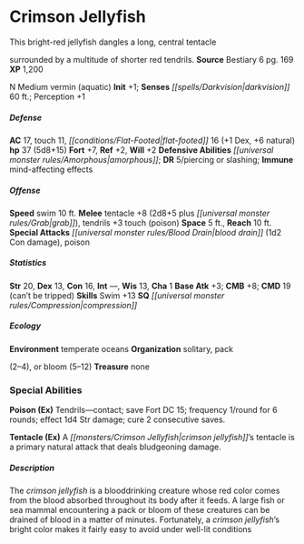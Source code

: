 ﻿---
cssclass: [monsters]
title1: Crimson Jellyfish
desc_short: This bright-red jellyfish dangles a long, central tentaclesurrounded by
  a multitude of shorter red tendrils.
title2: Crimson Jellyfish
CR: 4
sources:
- name: Bestiary 6
  page: 169
  link: http://paizo.com/products/btpy9oge?Pathfinder-Roleplaying-Game-Bestiary-6-Hardcover
XP: 1200
alignment: N
size: Medium
type: vermin
subtypes:
- aquatic
initiative:
  bonus: 1
senses:
  darkvision: 60
AC:
  AC: 17
  touch: 11
  flat_footed: 16
  components:
    dex: 1
    natural: 6
HP:
  HP: 37
  long: 5d8+15
saves:
  fort: 7
  ref: 2
  will: 2
defensive_abilities:
- amorphous
DR:
- amount: 5
  weakness: piercing or slashing
immunities:
- mind-affecting effects
speeds:
  swim: 10
attacks:
  melee:
  - - text: tentacle +8 (2d8+5 plus grab)
      entries:
      - - damage: 2d8+5
        - effect: grab
      attack: tentacle
      bonus:
      - 8
    - text: tendrils +3 touch (poison)
      entries:
      - - effect: poison
      attack: tendrils
      bonus:
      - 3
      touch: true
  special:
  - blood drain (1d2 Con damage)
  - poison
space: 5
reach: 10
ability_scores:
  STR: 20
  DEX: 13
  CON: 16
  INT:
  WIS: 13
  CHA: 1
BAB: 3
CMB: 8
CMD: 19
CMD_other: can't be tripped
skills:
  Swim: 13
  Perception: 1
special_qualities:
- compression
ecology:
  environment: temperate oceans
  organization: solitary, pack(2-4), or bloom (5-12)
  treasure_type: none
special_abilities:
  Poison (Ex): Tendrils-contact; save Fort DC 15; frequency 1/round for 6 rounds;
    effect 1d4 Str damage; cure 2 consecutive saves.
  Tentacle (Ex): A crimson jellyfish's tentacle is a primary natural attack that deals
    bludgeoning damage.
desc_long: The crimson jellyfish is a blooddrinking creature whose red color comes
  from the blood absorbed throughout its body after it feeds. A large fish or sea
  mammal encountering a pack or bloom of these creatures can be drained of blood in
  a matter of minutes. Fortunately, a crimson jellyfish's bright color makes it fairly
  easy to avoid under well-lit conditions

---

# Crimson Jellyfish
This bright-red jellyfish dangles a long, central tentacle

surrounded by a multitude of shorter red tendrils.
**Source** Bestiary 6 pg. 169
**XP** 1,200

N Medium vermin (aquatic)
**Init** +1; **Senses** _[[spells/Darkvision|darkvision]]_ 60 ft.; Perception +1

##### Defense

**AC** 17, touch 11, _[[conditions/Flat-Footed|flat-footed]]_ 16 (+1 Dex, +6 natural)
**hp** 37 (5d8+15)
**Fort** +7, **Ref** +2, **Will** +2
**Defensive Abilities** _[[universal monster rules/Amorphous|amorphous]]_; **DR** 5/piercing or slashing; **Immune** mind-affecting effects

##### Offense
**Speed** swim 10 ft.
**Melee** tentacle +8 (2d8+5 plus _[[universal monster rules/Grab|grab]]_), tendrils +3 touch (poison)
**Space** 5 ft., **Reach** 10 ft.
**Special Attacks** _[[universal monster rules/Blood Drain|blood drain]]_ (1d2 Con damage), poison

##### Statistics
**Str** 20, **Dex** 13, **Con** 16, **Int** —, **Wis** 13, **Cha** 1
**Base Atk** +3; **CMB** +8; **CMD** 19 (can’t be tripped)
**Skills** Swim +13
**SQ** _[[universal monster rules/Compression|compression]]_

##### Ecology

**Environment** temperate oceans
**Organization** solitary, pack

(2–4), or bloom (5–12)
**Treasure** none

### Special Abilities

**Poison (Ex)** Tendrils—contact; save Fort DC 15; frequency 1/round for 6 rounds; effect 1d4 Str damage; cure 2 consecutive saves.

**Tentacle (Ex)** A _[[monsters/Crimson Jellyfish|crimson jellyfish]]_’s tentacle is a primary natural attack that deals bludgeoning damage.

##### Description

The _crimson jellyfish_ is a blooddrinking creature whose red color comes from the blood absorbed throughout its body after it feeds. A large fish or sea mammal encountering a pack or bloom of these creatures can be drained of blood in a matter of minutes. Fortunately, a _crimson jellyfish_’s bright color makes it fairly easy to avoid under well-lit conditions